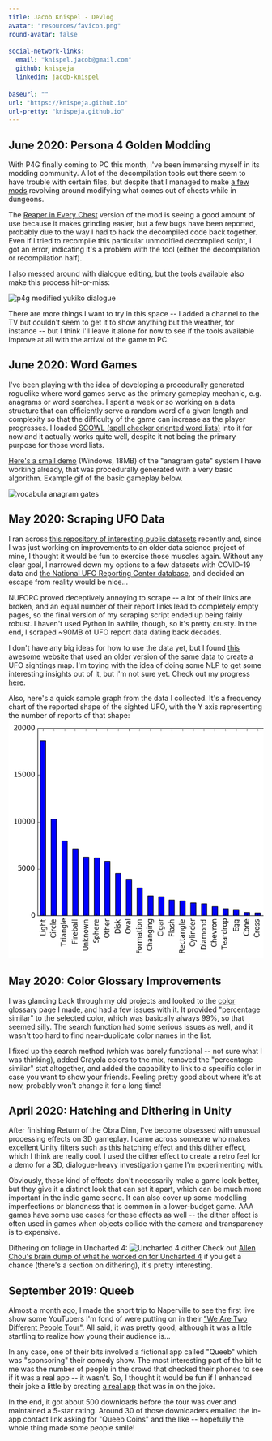 ```yaml
---
title: Jacob Knispel - Devlog
avatar: "resources/favicon.png"
round-avatar: false

social-network-links:
  email: "knispel.jacob@gmail.com"
  github: knispeja
  linkedin: jacob-knispel

baseurl: ""
url: "https://knispeja.github.io"
url-pretty: "knispeja.github.io"
---
```


## June 2020: Persona 4 Golden Modding
With P4G finally coming to PC this month, I've been immersing myself in its modding community. A lot of the decompilation tools out there seem to have trouble with certain files, but despite that I managed to make [a few mods](https://github.com/knispeja/P4G-Disable-Trap-Chests) revolving around modifying what comes out of chests while in dungeons.

The [Reaper in Every Chest](https://gamebanana.com/gamefiles/12061) version of the mod is seeing a good amount of use because it makes grinding easier, but a few bugs have been reported, probably due to the way I had to hack the decompiled code back together. Even if I tried to recompile this particular unmodified decompiled script, I got an error, indicating it's a problem with the tool (either the decompilation or recompilation half).

I also messed around with dialogue editing, but the tools available also make this process hit-or-miss:

![p4g modified yukiko dialogue](https://pbs.twimg.com/media/EbFKJ26WAAAQX7Z?format=jpg&name=small)

There are more things I want to try in this space -- I added a channel to the TV but couldn't seem to get it to show anything but the weather, for instance -- but I think I'll leave it alone for now to see if the tools available improve at all with the arrival of the game to PC.

## June 2020: Word Games
I've been playing with the idea of developing a procedurally generated roguelike where word games serve as the primary gameplay mechanic, e.g. anagrams or word searches. I spent a week or so working on a data structure that can efficiently serve a random word of a given length and complexity so that the difficulty of the game can increase as the player progresses. I loaded [SCOWL (spell checker oriented word lists)](http://wordlist.aspell.net/) into it for now and it actually works quite well, despite it not being the primary purpose for those word lists.

[Here's a small demo](https://www.dropbox.com/s/0szfblc2qncnwtb/Vocabula-Aug2020.zip?dl=0) (Windows, 18MB) of the "anagram gate" system I have working already, that was procedurally generated with a very basic algorithm. Example gif of the basic gameplay below.

![vocabula anagram gates](resources/blog/vocabula/vocabula-demo.gif)

## May 2020: Scraping UFO Data
I ran across [this repository of interesting public datasets](https://github.com/awesomedata/awesome-public-datasets) recently and, since I was just working on improvements to an older data science project of mine, I thought it would be fun to exercise those muscles again. Without any clear goal, I narrowed down my options to a few datasets with COVID-19 data and [the National UFO Reporting Center database](http://www.nuforc.org/webreports.html), and decided an escape from reality would be nice...

NUFORC proved deceptively annoying to scrape -- a lot of their links are broken, and an equal number of their report links lead to completely empty pages, so the final version of my scraping script ended up being fairly robust. I haven't used Python in awhile, though, so it's pretty crusty. In the end, I scraped ~90MB of UFO report data dating back decades.

I don't have any big ideas for how to use the data yet, but I found [this awesome website](http://metrocosm.com/ufo-sightings-map.html) that used an older version of the same data to create a UFO sightings map. I'm toying with the idea of doing some NLP to get some interesting insights out of it, but I'm not sure yet.
Check out my progress [here](https://github.com/knispeja/NuforcAnalysis).

Also, here's a quick sample graph from the data I collected. It's a frequency chart of the reported shape of the sighted UFO, with the Y axis representing the number of reports of that shape:
![NUFORC shape frequency chart](resources/blog/nuforc/nuforc-shapefrequency.PNG)

## May 2020: Color Glossary Improvements
I was glancing back through my old projects and looked to the [color glossary](https://knispeja.github.io/ColorGlossary) page I made, and had a few issues with it. It provided "percentage similar" to the selected color, which was basically always 99%, so that seemed silly. The search function had some serious issues as well, and it wasn't too hard to find near-duplicate color names in the list.

I fixed up the search method (which was barely functional -- not sure what I was thinking), added Crayola colors to the mix, removed the "percentage similar" stat altogether, and added the capability to link to a specific color in case you want to show your friends. Feeling pretty good about where it's at now, probably won't change it for a long time!

## April 2020: Hatching and Dithering in Unity
After finishing Return of the Obra Dinn, I've become obsessed with unusual processing effects on 3D gameplay. I came across someone who makes excellent Unity filters such as [this hatching effect](https://github.com/keijiro/KinoHatch) and [this dither effect](https://github.com/keijiro/KinoBinary), which I think are really cool. I used the dither effect to create a retro feel for a demo for a 3D, dialogue-heavy investigation game I'm experimenting with.

Obviously, these kind of effects don't necessarily make a game look better, but they give it a distinct look that can set it apart, which can be much more important in the indie game scene. It can also cover up some modelling imperfections or blandness that is common in a lower-budget game. AAA games have some use cases for these effects as well -- the dither effect is often used in games when objects collide with the camera and transparency is to expensive.

Dithering on foliage in Uncharted 4:
![Uncharted 4 dither](https://allenchou.net/wp-content/uploads/2016/05/dithering-1-1024x576.png)
Check out [Allen Chou's brain dump of what he worked on for Uncharted 4](https://allenchou.net/2016/05/a-brain-dump-of-what-i-worked-on-for-uncharted-4/) if you get a chance (there's a section on dithering), it's pretty interesting.

## September 2019: Queeb
Almost a month ago, I made the short trip to Naperville to see the first live show some YouTubers I'm fond of were putting on in their ["We Are Two Different People Tour"](https://shop.wearetwodifferentpeopletour.com/). All said, it was pretty good, although it was a little startling to realize how young their audience is...

In any case, one of their bits involved a fictional app called "Queeb" which was "sponsoring" their comedy show. The most interesting part of the bit to me was the number of people in the crowd that checked their phones to see if it was a real app -- it wasn't. So, I thought it would be fun if I enhanced their joke a little by creating [a real app](https://play.google.com/store/apps/details?id=io.github.knispeja.queeb) that was in on the joke.

In the end, it got about 500 downloads before the tour was over and maintained a 5-star rating. Around 30 of those downloaders emailed the in-app contact link asking for "Queeb Coins" and the like -- hopefully the whole thing made some people smile!
